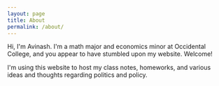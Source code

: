```yaml
---
layout: page
title: About
permalink: /about/
---
```


Hi, I'm Avinash. I'm a math major and economics minor at Occidental College, and you appear to have stumbled upon my website. Welcome!

I'm using this website to host my class notes, homeworks, and various ideas and thoughts regarding politics and policy. 
